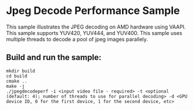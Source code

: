 # Jpeg Decode Performance Sample
This sample illustrates the JPEG decoding on AMD hardware using VAAPI. This sample supports YUV420, YUV444, and YUV400. This sample uses multiple threads to decode a pool of jpeg images parallely.

## Build and run the sample:
```
mkdir build
cd build
cmake ..
make -j
./jpegdecodeperf -i <input video file - required> -t <optional (default: 4); number of threads to use for parallel decoding> -d <GPU device ID, 0 for the first device, 1 for the second device, etc>
```